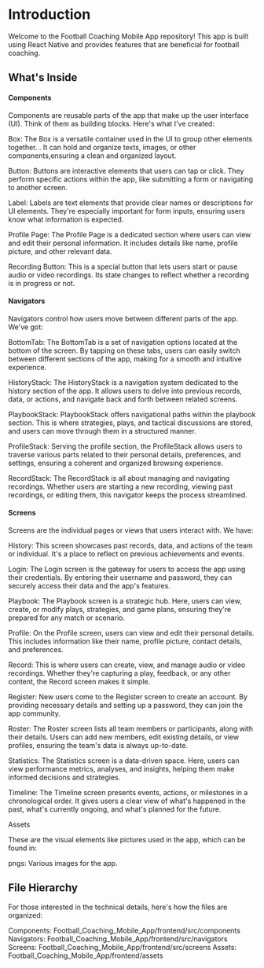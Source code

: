 # Introduction

Welcome to the Football Coaching Mobile App repository! This app is built using React Native and provides features that are beneficial for football coaching.

## What's Inside

#### Components

Components are reusable parts of the app that make up the user interface (UI). Think of them as building blocks. Here's what I've created:

Box: The Box is a versatile container used in the UI to group other elements together. . It can hold and organize texts, images, or other components,ensuring a clean and organized layout.

Button: Buttons are interactive elements that users can tap or click. They perform specific actions within the app, like submitting a form or navigating to another screen.

Label: Labels are text elements that provide clear names or descriptions for UI elements. They're especially important for form inputs, ensuring users know what information is expected.

Profile Page: The Profile Page is a dedicated section where users can view and edit their personal information. It includes details like name, profile picture, and other relevant data.

Recording Button: This is a special button that lets users start or pause audio or video recordings. Its state changes to reflect whether a recording is in progress or not.

#### Navigators

Navigators control how users move between different parts of the app. We've got:

BottomTab: The BottomTab is a set of navigation options located at the bottom of the screen. By tapping on these tabs, users can easily switch between different sections of the app, making for a smooth and intuitive experience.

HistoryStack: The HistoryStack is a navigation system dedicated to the history section of the app. It allows users to delve into previous records, data, or actions, and navigate back and forth between related screens.

PlaybookStack: PlaybookStack offers navigational paths within the playbook section. This is where strategies, plays, and tactical discussions are stored, and users can move through them in a structured manner.

ProfileStack: Serving the profile section, the ProfileStack allows users to traverse various parts related to their personal details, preferences, and settings, ensuring a coherent and organized browsing experience.

RecordStack: The RecordStack is all about managing and navigating recordings. Whether users are starting a new recording, viewing past recordings, or editing them, this navigator keeps the process streamlined.

#### Screens

Screens are the individual pages or views that users interact with. We have:

History: This screen showcases past records, data, and actions of the team or individual. It's a place to reflect on previous achievements and events.

Login: The Login screen is the gateway for users to access the app using their credentials. By entering their username and password, they can securely access their data and the app's features.

Playbook: The Playbook screen is a strategic hub. Here, users can view, create, or modify plays, strategies, and game plans, ensuring they're prepared for any match or scenario.

Profile: On the Profile screen, users can view and edit their personal details. This includes information like their name, profile picture, contact details, and preferences.

Record: This is where users can create, view, and manage audio or video recordings. Whether they're capturing a play, feedback, or any other content, the Record screen makes it simple.

Register: New users come to the Register screen to create an account. By providing necessary details and setting up a password, they can join the app community.

Roster: The Roster screen lists all team members or participants, along with their details. Users can add new members, edit existing details, or view profiles, ensuring the team's data is always up-to-date.

Statistics: The Statistics screen is a data-driven space. Here, users can view performance metrics, analyses, and insights, helping them make informed decisions and strategies.

Timeline: The Timeline screen presents events, actions, or milestones in a chronological order. It gives users a clear view of what's happened in the past, what's currently ongoing, and what's planned for the future.

Assets

These are the visual elements like pictures used in the app, which can be found in:

pngs: Various images for the app.

## File Hierarchy

For those interested in the technical details, here's how the files are organized:


Components: Football_Coaching_Mobile_App/frontend/src/components
Navigators: Football_Coaching_Mobile_App/frontend/src/navigators
Screens: Football_Coaching_Mobile_App/frontend/src/screens
Assets: Football_Coaching_Mobile_App/frontend/assets
